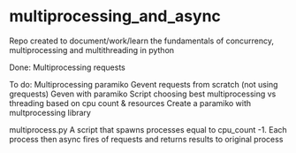 # multiprocessing_and_async
Repo created to document/work/learn the fundamentals of concurrency, multiprocessing and multithreading in python

Done: 
Multiprocessing requests

To do:
Multiprocessing paramiko
Gevent requests from scratch (not using grequests)
Geven with paramiko
Script choosing best multiprocessing vs threading based on cpu count & resources
Create a paramiko with multprocessing library


multiprocess.py
A script that spawns processes equal to cpu_count -1. Each process then async fires of requests and returns results to original process
